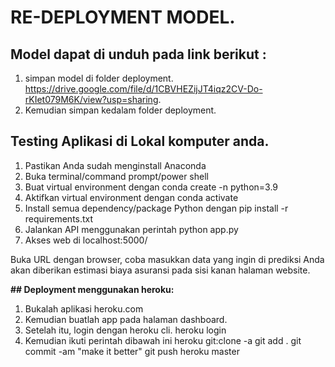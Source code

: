 # RE-DEPLOYMENT MODEL. 

## Model dapat di unduh pada link berikut :
1. simpan model di folder deployment. 
https://drive.google.com/file/d/1CBVHEZijJT4iqz2CV-Do-rKIet079M6K/view?usp=sharing. 
2. Kemudian simpan kedalam folder deployment. 

## Testing Aplikasi di Lokal komputer anda. 
1. Pastikan Anda sudah menginstall Anaconda
2. Buka terminal/command prompt/power shell
3. Buat virtual environment dengan 
    conda create -n <nama-environment> python=3.9
4. Aktifkan virtual environment dengan 
    conda activate <nama-environment>
5. Install semua dependency/package Python dengan
    pip install -r requirements.txt
6. Jalankan API menggunakan perintah
    python app.py
7. Akses web di localhost:5000/
  
Buka URL dengan browser, coba masukkan data yang ingin di prediksi
Anda akan diberikan estimasi biaya asuransi pada sisi kanan halaman website. 
 
**## Deployment menggunakan heroku:**
1. Bukalah aplikasi heroku.com 
2. Kemudian buatlah app pada halaman dashboard. 
3. Setelah itu, login dengan heroku cli. 
    heroku login
4. Kemudian ikuti perintah dibawah ini 
    heroku git:clone -a <App name>
    git add .
    git commit -am "make it better"
    git push heroku master
    
